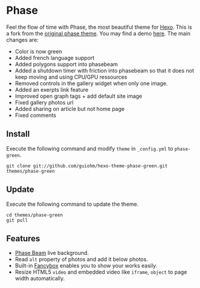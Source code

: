# Phase

Feel the flow of time with Phase, the most beautiful theme for [Hexo].
This is a fork from the [original phase theme](https://github.com/hexojs/hexo-theme-phase). You may find a demo [here](http://guilhaume.fr/blog/). The main changes are:
- Color is now green
- Added french language support
- Added polygons support into phasebeam
- Added a shutdown timer with friction into phasebeam so that it does not keep moving and using CPU/GPU ressources
- Removed controls in the gallery widget when only one image.
- Added an exerpts link feature
- Improved open graph tags + add default site image
- Fixed gallery photos url
- Added sharing on article but not home page
- Fixed comments

## Install

Execute the following command and modify `theme` in `_config.yml` to `phase-green`.

```
git clone git://github.com/guiohm/hexo-theme-phase-green.git themes/phase-green
```

## Update

Execute the following command to update the theme.

```
cd themes/phase-green
git pull
```

## Features

- [Phase Beam](https://www.youtube.com/watch?v=NhCXnWeXDT0) live background.
- Read `alt` property of photos and add it below photos.
- Built-in [Fancybox](http://fancyapps.com/fancybox/) enables you to show your works easily.
- Resize HTML5 `video` and embedded video like `iframe`, `object` to page width automatically.

[Hexo]: http://hexo.io
